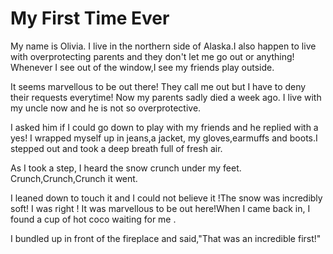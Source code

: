 # My First Time Ever
My name is Olivia. I live in the northern side of Alaska.I also happen to live with overprotecting parents and they don't let me go out or anything! Whenever I see out of the window,I see 
 my friends play outside. 
 
 It seems marvellous to be out there! They call me out but I have to deny their requests everytime! Now my parents sadly died a week ago. I live with my uncle now and he is not so overprotective. 
 
 I asked him if I could go down to play with my friends and he replied with a yes! I wrapped myself up in jeans,a jacket, my gloves,earmuffs and boots.I stepped out and took a deep breath full of fresh air. 
 
 As I took a step, I heard the snow crunch under my feet. Crunch,Crunch,Crunch it went.
 
 I leaned down to touch it and I could not believe it !The snow was incredibly soft! I was right ! It was marvellous to be out here!When I came back in, I found a cup of hot coco waiting for me . 
 
 I bundled up in front of the fireplace and said,"That was an incredible first!"
